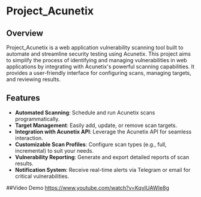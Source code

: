 # Project_Acunetix

## Overview
Project_Acunetix is a web application vulnerability scanning tool built to automate and streamline security testing using Acunetix. This project aims to simplify the process of identifying and managing vulnerabilities in web applications by integrating with Acunetix's powerful scanning capabilities. It provides a user-friendly interface for configuring scans, managing targets, and reviewing results.

## Features
- **Automated Scanning**: Schedule and run Acunetix scans programmatically.
- **Target Management**: Easily add, update, or remove scan targets.
- **Integration with Acunetix API**: Leverage the Acunetix API for seamless interaction.
- **Customizable Scan Profiles**: Configure scan types (e.g., full, incremental) to suit your needs.
- **Vulnerability Reporting**: Generate and export detailed reports of scan results.
- **Notification System**: Receive real-time alerts via Telegram or email for critical vulnerabilities.

##Video Demo
https://www.youtube.com/watch?v=KqvIUAWIe8g
